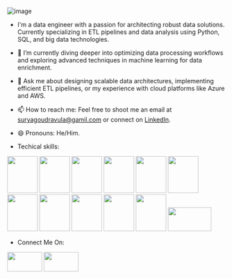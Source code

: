 ### 

![image](https://github.com/suryaravula/suryaravula/assets/62894191/d0696ea1-3ebd-46a5-a2d0-e822239a9562)

- I'm a data engineer with a passion for architecting robust data solutions. Currently specializing in ETL pipelines and data analysis using Python, SQL, and big data technologies.

- 🌱 I’m currently diving deeper into optimizing data processing workflows and exploring advanced techniques in machine learning for data enrichment.

- 💬 Ask me about designing scalable data architectures, implementing efficient ETL pipelines, or my experience with cloud platforms like Azure and AWS.

- 📫 How to reach me: Feel free to shoot me an email at suryagoudravula@gamil.com or connect on [LinkedIn](https://www.linkedin.com/in/charanravula/).

- 😄 Pronouns: He/Him.


- Techical skills:

<img src="https://cdn.jsdelivr.net/gh/devicons/devicon/icons/python/python-original-wordmark.svg" height="85" width="70" /> <img src="https://cdn.jsdelivr.net/gh/devicons/devicon/icons/jupyter/jupyter-original.svg" height="85" width="70"/> 
<img src="https://cdn.jsdelivr.net/gh/devicons/devicon/icons/postgresql/postgresql-original-wordmark.svg" height="85" width="70"/> <img src="https://cdn.jsdelivr.net/gh/devicons/devicon/icons/mysql/mysql-original-wordmark.svg" height="85" width="70"/> <img src="https://cdn.jsdelivr.net/gh/devicons/devicon/icons/azure/azure-original-wordmark.svg" height="85" width="70"/> <img src="https://cdn.jsdelivr.net/gh/devicons/devicon/icons/docker/docker-original-wordmark.svg" height="85" width="70"/> <img src="https://cdn.jsdelivr.net/gh/devicons/devicon/icons/git/git-original-wordmark.svg" height="85" width="70" /> <img src="https://cdn.jsdelivr.net/gh/devicons/devicon/icons/linux/linux-original.svg" height="85" width="70"/> <img src="https://cdn.jsdelivr.net/gh/devicons/devicon/icons/r/r-original.svg" height="85" width="70" /> <img src="https://cdn.jsdelivr.net/gh/devicons/devicon/icons/vscode/vscode-original.svg" height="85" width="70" /> <img src="https://cdn.jsdelivr.net/gh/devicons/devicon/icons/microsoftsqlserver/microsoftsqlserver-plain-wordmark.svg"  height="85" width="70" /> 
<img src="https://img.shields.io/badge/Airflow-017CEE?style=for-the-badge&logo=Apache%20Airflow&logoColor=white" height="55" width="100" /> 



- Connect Me On:

<img src="https://cdn.jsdelivr.net/gh/devicons/devicon/icons/linkedin/linkedin-original.svg" height="45" width="80"  /> <img src="https://cdn.jsdelivr.net/gh/devicons/devicon/icons/twitter/twitter-original.svg" height="45" width="80" />








          
